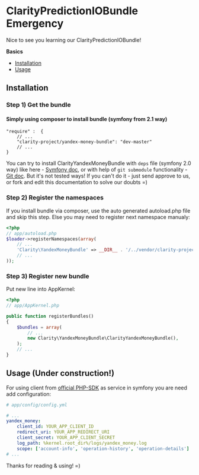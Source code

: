 ClarityPredictionIOBundle Emergency
==========================

Nice to see you learning our ClarityPredictionIOBundle!

**Basics**

* [Installation](#installation)
* [Usage](#usage)

<a name="installation"></a>

## Installation

### Step 1) Get the bundle

#### Simply using composer to install bundle (symfony from 2.1 way)

    "require" :  {
        // ...
        "clarity-project/yandex-money-bundle": "dev-master"
        // ...
    }

You can try to install ClarityYandexMoneyBundle with `deps` file (symfony 2.0 way) like here -  [Symfony doc](http://symfony.com/doc/2.0/cookbook/workflow/new_project_git.html#managing-vendor-libraries-with-bin-vendors-and-deps), 
or with help of `git submodule` functionality - [Git doc](http://git-scm.com/book/en/Git-Tools-Submodules#Starting-with-Submodules).
But it's not tested ways! If you can't do it - just send approve to us, or fork and edit this documentation to solve our doubts =)

### Step 2) Register the namespaces

If you install bundle via composer, use the auto generated autoload.php file and skip this step.
Else you may need to register next namespace manualy:

``` php
<?php
// app/autoload.php
$loader->registerNamespaces(array(
    // ...
    'Clarity\YandexMoneyBundle' => __DIR__ . '/../vendor/clarity-project/yandex-money-bundle/Clarity/YandexMoneyBundle',
    // ...
));
```

### Step 3) Register new bundle

Put new line into AppKernel:

``` php
<?php
// app/AppKernel.php

public function registerBundles()
{
    $bundles = array(
        // ...
        new Clarity\YandexMoneyBundle\ClarityYandexMoneyBundle(),
    );
    // ...
}
```

<a name="usage"></a>

## Usage (Under construction!)

For using client from [official PHP-SDK](https://github.com/yandex-money/yandex-money-sdk-php) as service in symfony you are need add configuration:

``` yml
# app/config/config.yml

# ...
yandex_money:
    client_id: YOUR_APP_CLIENT_ID
    redirect_uri: YOUR_APP_REDIRECT_URI
    client_secret: YOUR_APP_CLIENT_SECRET
    log_path: %kernel.root_dir%/logs/yandex_money.log
    scope: ['account-info', 'operation-history', 'operation-details']
# ... 
```


Thanks for reading & using! =)

